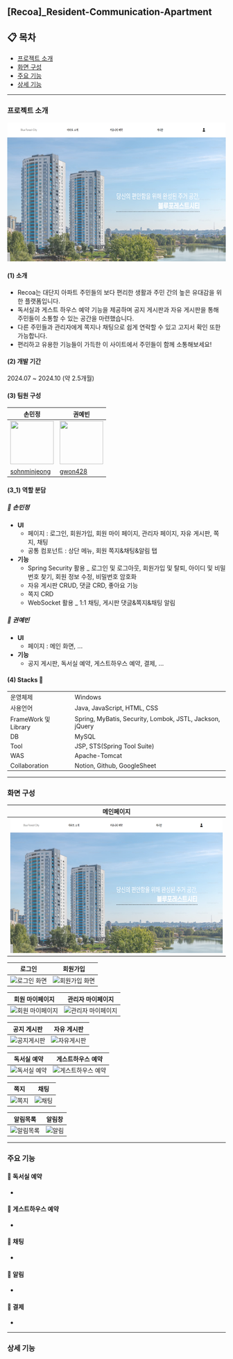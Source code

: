 <h2>[Recoa]_Resident-Communication-Apartment</h2>

## 📋 목차
- [프로젝트 소개](#프로젝트-소개)
- [화면 구성](#화면-구성)
- [주요 기능](#주요-기능)
- [상세 기능](#상세-기능)

<hr>

### 프로젝트 소개
<img src="src/main/webapp/resources/images/main/mainPage.png"/>

#### (1) 소개 
- Recoa는 대단지 아파트 주민들의 보다 편리한 생활과 주민 간의 높은 유대감을 위한 플랫폼입니다.
- 독서실과 게스트 하우스 예약 기능을 제공하며 공지 게시판과 자유 게시판을 통해 주민들이 소통할 수 있는 공간을 마련했습니다.
- 다른 주민들과 관리자에게 쪽지나 채팅으로 쉽게 연락할 수 있고 고지서 확인 또한 가능합니다.
- 편리하고 유용한 기능들이 가득한 이 사이트에서 주민들이 함께 소통해보세요!

#### (2) 개발 기간 
<span>2024.07 ~ 2024.10 (약 2.5개월)</span>

#### (3) 팀원 구성
| 손민정 | 권예빈 |
| --- | --- |
| <img src="https://avatars.githubusercontent.com/u/152463277?v=4" width="100px" height="100px">|<img src="https://avatars.githubusercontent.com/u/152463087?v=4" width="100px" height="100px">|
| [sohnminjeong](https://github.com/sohnminjeong) | [gwon428](https://github.com/gwon428) |

#### (3_1) 역할 분담
##### 🍎 손민정
- **UI**
    - 페이지 : 로그인, 회원가입, 회원 마이 페이지, 관리자 페이지, 자유 게시판, 쪽지, 채팅
    - 공통 컴포넌트 : 상단 메뉴, 회원 쪽지&채팅&알림 탭
- **기능**
    - Spring Security 활용 _ 로그인 및 로그아웃, 회원가입 및 탈퇴, 아이디 및 비밀번호 찾기, 회원 정보 수정, 비밀번호 암호화
    - 자유 게시판 CRUD, 댓글 CRD, 좋아요 기능
    - 쪽지 CRD
    - WebSocket 활용 _ 1:1 채팅, 게시판 댓글&쪽지&채팅 알림
  
##### 🐶 권예빈
- **UI**
    - 페이지 : 메인 화면, ...
- **기능**
    - 공지 게시판, 독서실 예약, 게스트하우스 예약, 결제, ...

#### (4) Stacks 🧰
|||
|---|---|
|운영체제|Windows|
|사용언어|Java, JavaScript, HTML, CSS|
|FrameWork 및 Library|Spring, MyBatis, Security, Lombok, JSTL, Jackson, jQuery|
|DB|MySQL|
|Tool|JSP, STS(Spring Tool Suite)|
|WAS|Apache-Tomcat|
|Collaboration|Notion, Github, GoogleSheet|

<hr>

### 화면 구성
|메인페이지|
|:---:|
|<img src="src/main/webapp/resources/images/main/mainPage.png"/>|

|로그인|회원가입|
|:---:|:---:|
|![로그인 화면](https://github.com/user-attachments/assets/73db5872-beed-4753-9800-68ce5504bfec)|![회원가입 화면](https://github.com/user-attachments/assets/520b0c13-3a17-48ca-964b-84e89598b146)|

|회원 마이페이지|관리자 마이페이지|
|:---:|:---:|
|![회원 마이페이지](https://github.com/user-attachments/assets/a0fce0cc-27bb-4a52-8969-c558a03bb2eb)|![관리자 마이페이지](https://github.com/user-attachments/assets/37830e70-37d8-4b82-adfc-6a6e12048b1b)|

|공지 게시판|자유 게시판|
|:---:|:---:|
|![공지게시판](https://github.com/user-attachments/assets/905f2a1d-a72c-4b75-a931-d30e00f5dd17)|![자유게시판](https://github.com/user-attachments/assets/0112f37d-c4d5-45a6-b681-984ffe80baf7)|

|독서실 예약|게스트하우스 예약|
|:---:|:---:|
|![독서실 예약](https://github.com/user-attachments/assets/dc9ba069-1b89-4af2-96ea-47a3d4f540af)|![게스트하우스 예약](https://github.com/user-attachments/assets/7295538a-2a15-4091-9984-abb8e52cf5b8)|

|쪽지|채팅|
|:---:|:---:|
|![쪽지](https://github.com/user-attachments/assets/af06ed34-8a97-4db0-bc21-45dab55a16ec)|![채팅](https://github.com/user-attachments/assets/3989b4aa-2d30-4ea9-b7f0-6b52be769ed7)|

|알림목록|알림창|
|:---:|:---:|
|![알림목록](https://github.com/user-attachments/assets/10cd207d-2072-4eb1-b7de-1b3eb23ffc67)|![알림](https://github.com/user-attachments/assets/fa58eb6a-f59c-45f1-bdb7-4d1b032ca345)|

<hr>

### 주요 기능
#### 🌟 독서실 예약
- 

#### 🌟 게스트하우스 예약
-

#### 🌟 채팅
- 

#### 🌟 알림
- 

#### 🌟 결제
- 

<hr>

### 상세 기능

